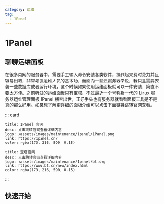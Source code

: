 ```yaml
---
category: 运维
tag: 
  - 1Panel
---
```


# 1Panel
## 聊聊运维面板
在很多内网的服务器中，需要手工输入命令安装各类软件，操作起来费时费力并且容易出错，非常考验运维人员的基本功，而面向一些云服务器来说，我只是需要安装一些数据库或者运行环境，这个时候如果使用运维面板就可以一件安装，简直不要太方便。之前听过的运维面板只有宝塔，不过最近一个号称新一代的 Linux 服务器运维管理面板 1Panel 横空出世，正好手头也有服务器就看看面板工具是不是真的那么好用。如果想了解更详细的面板介绍可以点击下面链接跳转官网查看。

::: card
```card
title: 1Panel 官网
desc: 点击跳转官网查看详细内容
logo: /assets/images/maintenance/1panel/1Panel.png
link: https://1panel.cn/
color: rgba(173, 216, 590, 0.15)
```
```card
title: 宝塔官网
desc: 点击跳转官网查看详细内容
logo: /assets/images/maintenance/1panel/bt.svg
link: https://www.bt.cn/new/index.html
color: rgba(173, 216, 590, 0.15)
```
:::

## 快速开始
